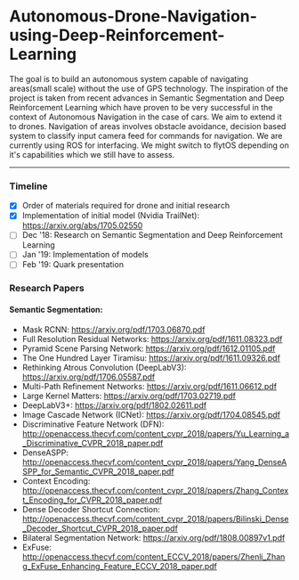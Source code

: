 # Autonomous-Drone-Navigation-using-Deep-Reinforcement-Learning

The goal is to build an autonomous system capable of navigating areas(small scale) without the use of GPS technology. The inspiration of the project is taken from recent advances in Semantic Segmentation and Deep Reinforcement Learning which have proven to be very successful in the context of Autonomous Navigation in the case of cars. We aim to extend it to drones. Navigation of areas involves obstacle avoidance, decision based system to classify input camera feed for commands for navigation. We are currently using ROS for interfacing. We might switch to flytOS depending on it's capabilities which we still have to assess.
___________________________________

### Timeline
- [x] Order of materials required for drone and initial research
- [x] Implementation of initial model (Nvidia TrailNet): https://arxiv.org/abs/1705.02550
- [ ] Dec '18: Research on Semantic Segmentation and Deep Reinforcement Learning 
- [ ] Jan '19: Implementation of models
- [ ] Feb '19: Quark presentation

### Research Papers
#### Semantic Segmentation:
- Mask RCNN: https://arxiv.org/pdf/1703.06870.pdf
- Full Resolution Residual Networks: https://arxiv.org/pdf/1611.08323.pdf
- Pyramid Scene Parsing Network: https://arxiv.org/pdf/1612.01105.pdf
- The One Hundred Layer Tiramisu: https://arxiv.org/pdf/1611.09326.pdf
- Rethinking Atrous Convolution (DeepLabV3): https://arxiv.org/pdf/1706.05587.pdf
- Multi-Path Refinement Networks: https://arxiv.org/pdf/1611.06612.pdf
- Large Kernel Matters: https://arxiv.org/pdf/1703.02719.pdf
- DeepLabV3+: https://arxiv.org/pdf/1802.02611.pdf
- Image Cascade Network (ICNet): https://arxiv.org/pdf/1704.08545.pdf
- Discriminative Feature Network (DFN): http://openaccess.thecvf.com/content_cvpr_2018/papers/Yu_Learning_a_Discriminative_CVPR_2018_paper.pdf
- DenseASPP: http://openaccess.thecvf.com/content_cvpr_2018/papers/Yang_DenseASPP_for_Semantic_CVPR_2018_paper.pdf
- Context Encoding: http://openaccess.thecvf.com/content_cvpr_2018/papers/Zhang_Context_Encoding_for_CVPR_2018_paper.pdf
- Dense Decoder Shortcut Connection: http://openaccess.thecvf.com/content_cvpr_2018/papers/Bilinski_Dense_Decoder_Shortcut_CVPR_2018_paper.pdf
- Bilateral Segmentation Network: https://arxiv.org/pdf/1808.00897v1.pdf
- ExFuse: http://openaccess.thecvf.com/content_ECCV_2018/papers/Zhenli_Zhang_ExFuse_Enhancing_Feature_ECCV_2018_paper.pdf

